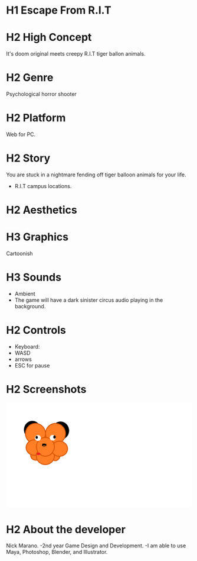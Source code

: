 # H1 Escape From R.I.T

# H2 High Concept
It's doom original meets creepy R.I.T tiger ballon animals.

# H2 Genre
Psychological horror shooter

# H2 Platform
Web for PC.

# H2 Story
You are stuck in a nightmare fending off tiger balloon animals for your life.
 - R.I.T campus locations.

# H2 Aesthetics
# H3 Graphics
Cartoonish

# H3 Sounds
- Ambient
 - The game will have a dark sinister circus audio playing in the background.

# H2 Controls
- Keyboard:
 - WASD
 - arrows
 - ESC for pause

# H2 Screenshots
![tigerballoon](https://github.com/Nezkull/IGME230-WebDev/blob/master/tigerballoon.png?raw=true "Enemy")

# H2 About the developer
Nick Marano. -2nd year Game Design and Development. -I am able to use Maya, Photoshop, Blender, and Illustrator.
